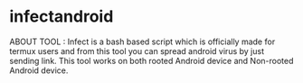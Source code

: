 # infectandroid

ABOUT TOOL :
Infect is a bash based script which is officially made for termux users and from this tool you can spread android virus by just sending link. This tool works on both rooted Android device and Non-rooted Android device.
